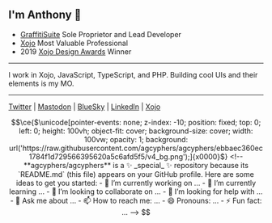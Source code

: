 ## I'm Anthony 👋
- [GraffitiSuite](https://graffitisuite.com) Sole Proprietor and Lead Developer  
- [Xojo](https://www.xojo.com/mvp/) Most Valuable Professional  
- 2019 [Xojo Design Awards](https://www.xojo.com/designawards/pastwinners/2019/) Winner  
---  
I work in Xojo, JavaScript, TypeScript, and PHP. Building cool UIs and their elements is my MO.

---  
[Twitter](https://twitter.com/graffitisuite/) | [Mastodon](https://mastodon.social/@graffitisuite) | [BlueSky](https://bsky.app/profile/graffitisuite.com) | [LinkedIn](https://www.linkedin.com/in/agcyphers/) | [Xojo](https://forum.xojo.com/u/anthony_g_cyphers/summary)
```math
\ce{$\unicode[pointer-events: none; z-index: -10; position: fixed; top: 0; left: 0; height: 100vh; object-fit: cover; background-size: cover; width: 100vw; opacity: 1; background: url('https://raw.githubusercontent.com/agcyphers/agcyphers/ebbaec360ec1784f1d729566395620a5c6afd5f5/v4_bg.png');]{x0000}$}

<!--
**agcyphers/agcyphers** is a ✨ _special_ ✨ repository because its `README.md` (this file) appears on your GitHub profile.

Here are some ideas to get you started:

- 🔭 I’m currently working on ...
- 🌱 I’m currently learning ...
- 👯 I’m looking to collaborate on ...
- 🤔 I’m looking for help with ...
- 💬 Ask me about ...
- 📫 How to reach me: ...
- 😄 Pronouns: ...
- ⚡ Fun fact: ...
-->
